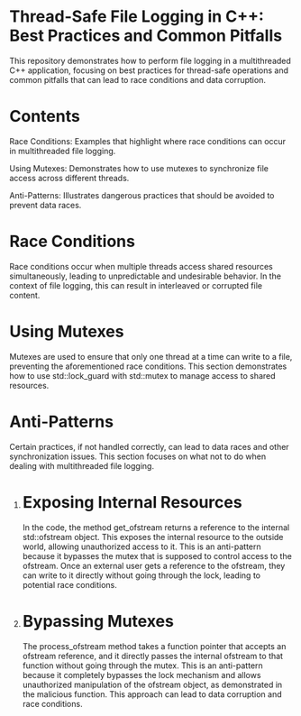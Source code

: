 # Thread-Safe File Logging in C++: Best Practices and Common Pitfalls
This repository demonstrates how to perform file logging in a multithreaded C++ application, focusing on best practices for thread-safe operations and common pitfalls that can lead to race conditions and data corruption.

# Contents
Race Conditions: Examples that highlight where race conditions can occur in multithreaded file logging.

Using Mutexes: Demonstrates how to use mutexes to synchronize file access across different threads.

Anti-Patterns: Illustrates dangerous practices that should be avoided to prevent data races.

# Race Conditions
Race conditions occur when multiple threads access shared resources simultaneously, leading to unpredictable and undesirable behavior. In the context of file logging, this can result in interleaved or corrupted file content.

# Using Mutexes
Mutexes are used to ensure that only one thread at a time can write to a file, preventing the aforementioned race conditions. This section demonstrates how to use std::lock_guard with std::mutex to manage access to shared resources.
# Anti-Patterns
Certain practices, if not handled correctly, can lead to data races and other synchronization issues. This section focuses on what not to do when dealing with multithreaded file logging.
1. # Exposing Internal Resources
   In the code, the method get_ofstream returns a reference to the internal std::ofstream object. This exposes the internal resource to the outside world, allowing unauthorized access to it.
   This is an anti-pattern because it bypasses the mutex that is supposed to control access to the ofstream. Once an external user gets a reference to the ofstream,
   they can write to it directly without going through the lock, leading to potential race conditions.
2. # Bypassing Mutexes
   The process_ofstream method takes a function pointer that accepts an ofstream reference, and it directly passes the internal ofstream to that function without going through the mutex.
   This is an anti-pattern because it completely bypasses the lock mechanism and allows unauthorized manipulation of the ofstream object, as demonstrated in the malicious function. This approach can lead to data corruption     and race conditions.
